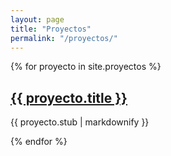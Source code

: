 ```yaml
---
layout: page
title: "Proyectos"
permalink: "/proyectos/"
---
```


{% for proyecto in site.proyectos %}
  <h2>
    <a href="{{ proyecto.goto }}">
      {{ proyecto.title }}
    </a>
  </h2>
  <p>{{ proyecto.stub | markdownify }}</p>
  <!--<p>{{ proyecto.content | markdownify }}</p>-->
{% endfor %}